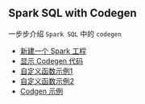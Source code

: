 Spark SQL with Codegen
----
一步步介绍 `Spark SQL` 中的 `codegen`

- [新建一个 Spark  工程](doc/new_spark_sql_project.md)
- [显示 Codegen 代码](doc/show_codegen_code.md)
- [自定义函数示例1](doc/udf_example1.md)
- [自定义函数示例2](doc/udf_example2.md)
- [Codgen 示例](doc/codegen_example.md)